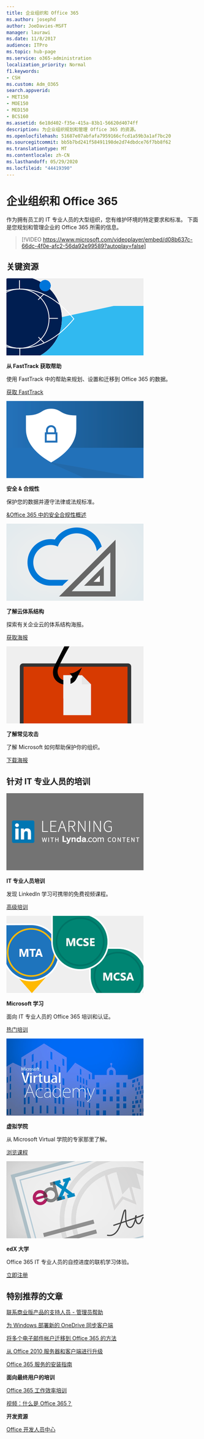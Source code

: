 ```yaml
---
title: 企业组织和 Office 365
ms.author: josephd
author: JoeDavies-MSFT
manager: laurawi
ms.date: 11/8/2017
audience: ITPro
ms.topic: hub-page
ms.service: o365-administration
localization_priority: Normal
f1.keywords:
- CSH
ms.custom: Adm_O365
search.appverid:
- MET150
- MOE150
- MED150
- BCS160
ms.assetid: 6e18d402-f35e-415a-83b1-56620d4074ff
description: 为企业组织规划和管理 Office 365 的资源。
ms.openlocfilehash: 51687e07abfafa7959166cfcd1a59b3a1af7bc20
ms.sourcegitcommit: bb5b7bd241f58491198de2d74dbdce76f7bb8f62
ms.translationtype: MT
ms.contentlocale: zh-CN
ms.lasthandoff: 05/29/2020
ms.locfileid: "44419390"
---
```

# <a name="enterprise-organizations-and-office-365"></a>企业组织和 Office 365

作为拥有员工的 IT 专业人员的大型组织，您有维护环境的特定要求和标准。 下面是您规划和管理企业的 Office 365 所需的信息。
  

> [!VIDEO https://www.microsoft.com/videoplayer/embed/d08b637c-66dc-4f0e-afc2-56da92e99589?autoplay=false]
  
## <a name="key-resources"></a>关键资源

![构想的 FastTrack 符号](media/263443cf-d8bd-460b-ac46-a08323551f3f.png)
  
 **从 FastTrack 获取帮助**
  
使用 FastTrack 中的帮助来规划、设置和迁移到 Office 365 的数据。
  
[获取 FastTrack](https://go.microsoft.com/fwlink/?linkid=238431)
  
![安全性和合规性符号](media/f96c2cdf-d151-4f44-bb11-20bb7f366a21.png)
  
 **安全 &amp; 合规性**
  
保护您的数据并遵守法律或法规标准。
  
[&amp;Office 365 中的安全合规性概述](https://support.office.com/article/dcb83b2c-ac66-4ced-925d-50eb9698a0b2)
  
![云和体系结构符号](media/2850ac8d-4c99-4825-869e-83724c4ef54e.png)
  
 **了解云体系结构**
  
探索有关企业云的体系结构海报。
  
[获取海报](https://aka.ms/cloudarch)
  
[![鱼钩在屏幕上 snagging 文档（网络钓鱼攻击）](media/dc32a996-623a-400c-9b7a-ed1b89a56948.png)](https://aka.ms/commonattacks)
  
 **了解常见攻击**
  
了解 Microsoft 如何帮助保护你的组织。
  
[下载海报](https://aka.ms/commonattacks)
  
## <a name="training-for-it-pros"></a>针对 IT 专业人员的培训

![来自 LinkedIn 学习的 IT 专业人员培训](media/b951eac7-9d99-42b5-86a3-3058a6445077.png)
  
 **IT 专业人员培训**
  
发现 LinkedIn 学习可携带的免费视频课程。
  
[高级培训](https://support.office.com/article/68cc9b95-0bdc-491e-a81f-ee70b3ec63c5.aspx)
  
![Microsoft 学习认证： MTA、MCSE、MCSA](media/8eab3b6a-5aff-423c-9c57-fd078fdebca8.png)
  
 **Microsoft 学习**
  
面向 IT 专业人员的 Office 365 培训和认证。
  
[热门培训](https://go.microsoft.com/fwlink/?linkid=826247)
  
![Microsoft Virtual 学院](media/1bced083-acd6-4705-9f22-22009166a5d7.png)
  
 **虚拟学院**
  
从 Microsoft Virtual 学院的专家那里了解。
  
[浏览课程](https://go.microsoft.com/fwlink/?linkid=826248)
  
![edX 大学证书](media/c52ff863-94fa-4d6e-b91f-f9057956a7b0.png)
  
 **edX 大学**
  
Office 365 IT 专业人员的自控进度的联机学习体验。
  
[立即注册](https://go.microsoft.com/fwlink/?linkid=852994)
  
## <a name="featured-articles"></a>特别推荐的文章

[联系商业版产品的支持人员 - 管理员帮助](https://support.office.com/article/32a17ca7-6fa0-4870-8a8d-e25ba4ccfd4b)
  
[为 Windows 部署新的 OneDrive 同步客户端](https://support.office.com/article/3f3a511c-30c6-404a-98bf-76f95c519668)
  
[将多个电子邮件帐户迁移到 Office 365 的方法](https://support.office.com/article/0a4913fe-60fb-498f-9155-a86516418842)
  
[从 Office 2010 服务器和客户端进行升级](upgrade-from-office-2010-servers-and-products.md)
  
[Office 365 服务的安装指南](setup-guides-for-office-365.md)
  
 **面向最终用户的培训**
  
[Office 365 工作效率培训](https://support.office.com/article/af07cb6b-980d-4f33-8599-322582767408)
  
[视频：什么是 Office 365？](https://support.office.com/article/847caf12-2589-452c-8aca-1c009797678b)
  
 **开发资源**
  
[Office 开发人员中心](https://go.microsoft.com/fwlink/?linkid=615418)
  


